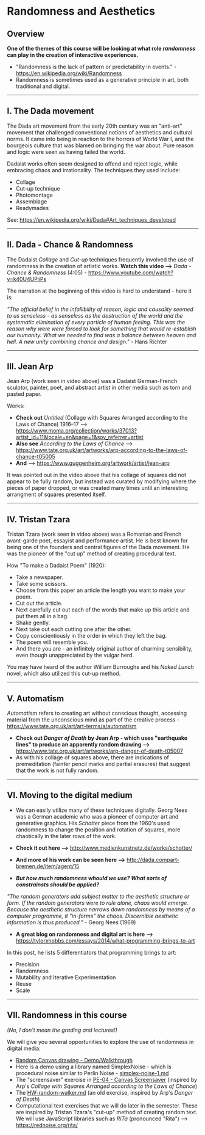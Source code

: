 # Randomness and Aesthetics

## Overview 

**One of the themes of this course will be looking at what role *randomness* can play in the creation of interactive experiences.**

- "Randomness is the lack of pattern or predictability in events." - https://en.wikipedia.org/wiki/Randomness
- Randomness is sometimes used as a generative principle in art, both traditional and digital.

<hr>

## I. The Dada movement

The Dada art movement from the early 20th century was an "anti-art" movement that challenged conventional notions of aesthetics and cultural norms. It came into being in reaction to the horrors of World War I, and the bourgeois culture that was blamed on bringing the war about.  Pure reason and logic were seen as having failed the world. 

Dadaist works often seem designed to offend and reject logic, while embracing chaos and irrationality. The techniques they used include:

- Collage
- Cut-up technique
- Photomontage
- Assemblage
- Readymades

See: https://en.wikipedia.org/wiki/Dada#Art_techniques_developed

<hr>

## II. Dada - Chance & Randomness

The Dadaist *Collage* and *Cut-up* techniques frequently involved the use of randomness in the creation of artistic works. **Watch this video -->**  *Dada - Chance & Randomness* (4:05) - https://www.youtube.com/watch?v=k40U4UPiiPs

The narration at the beginning of this video is hard to understand - here it is:

*"The official belief in the infallibility of reason, logic and causality seemed to us senseless - as senseless as the destruction of the world and the systematic elimination of every particle of human feeling. This was the reason why were were forced to look for something that would re-establish our humanity. What we needed to find was a balance between heaven and hell. A new unity combining chance and design."* - Hans Richter

<hr>

## III. Jean Arp

Jean Arp (work seen in video above) was a Dadaist German-French sculptor, painter, poet, and abstract artist in other media such as torn and pasted paper. 

Works:
- **Check out** *Untitled* (Collage with Squares Arranged according to the Laws of Chance)
1916–17 --> https://www.moma.org/collection/works/37013?artist_id=11&locale=en&page=1&sov_referrer=artist
- **Also see** *According to the Laws of Chance* --> https://www.tate.org.uk/art/artworks/arp-according-to-the-laws-of-chance-t05005
- **And** --> https://www.guggenheim.org/artwork/artist/jean-arp

It was pointed out in the video above that his collage of squares did not appear to be fully random, but instead was curated by modifying where the pieces of paper dropped, or was created many times until an interesting arrangment of squares presented itself. 

<hr>

## IV. Tristan Tzara

Tristan Tzara (work seen in video above) was a Romanian and French avant-garde poet, essayist and performance artist. He is best known for being one of the founders and central figures of the Dada movement. He was the pioneer of the "cut up" method of creating procedural text.

How "To make a Dadaist Poem" (1920):

- Take a newspaper.
- Take some scissors.
- Choose from this paper an article the length you want to make your poem.
- Cut out the article.
- Next carefully cut out each of the words that make up this article and put them all in a bag.
- Shake gently.
- Next take out each cutting one after the other.
- Copy conscientiously in the order in which they left the bag.
- The poem will resemble you.
- And there you are - an infinitely original author of charming sensibility, even though unappreciated by the vulgar herd.

You may have heard of the author William Burroughs and his *Naked Lunch* novel, which also utilized this cut-up method.

<hr>

## V. Automatism

*Automatism* refers to creating art without conscious thought, accessing material from the unconscious mind as part of the creative process - https://www.tate.org.uk/art/art-terms/a/automatism

- **Check out *Danger of Death* by Jean Arp - which uses "earthquake lines" to produce an apparently random drawing -->** https://www.tate.org.uk/art/artworks/arp-danger-of-death-t05007
- As with his collage of squares above, there are indications of premeditation (fainter pencil marks and partial erasures) that suggest that the work is not fully random.

<hr>

## VI. Moving to the digital medium

- We can easily utilize many of these techniques digitally. Georg Nees was a German academic who was a pioneer of computer art and generative graphics. His *Schotter* piece from the 1960's used randomness to change the position and rotation of squares, more chaotically in the later rows of the work. 

- **Check it out here -->** http://www.medienkunstnetz.de/works/schotter/

- **And more of his work can be seen here -->** http://dada.compart-bremen.de/item/agent/15

- ***But how much randomness whould we use? What sorts of constrainsts should be applied?***
 
*"The random generators add subject matter to the aesthetic structure or form. If the random generators were to rule alone, chaos would emerge. Because the aesthetic structure narrows down randomness by means of a computer programme, it "in-forms" the chaos. Discernible aesthetic information is thus produced."* -  Georg Nees (1969)

- **A great blog on randomness and digital art is here -->** https://tylerxhobbs.com/essays/2014/what-programming-brings-to-art

In this post, he lists 5 differentiators that programming brings to art:
  - Precision
  - Randomness
  - Mutability and Iterative Experimentation
  - Reuse
  - Scale
  
<hr>

## VII. Randomness in this course
*(No, I don't mean the grading and lectures!)*

We will give you several opportunities to explore the use of randomness in digital media:

- [Random Canvas drawing - Demo/Walkthrough](random-canvas-stuff.md)
- Here is a demo using a library named SimplexNoise - which is procedural noise similar to Perlin Noise - [simplex-noise-1.md](https://github.com/tonethar/IGME-330-Master/blob/master/notes/simplex-noise-1.md)
- The "screensaver" exercise in [PE-04 - Canvas Screensaver](../pe/pe-04.md) (inspired by Arp's *Collage with Squares Arranged according to the Laws of Chance*)
- The [HW-random-walker.md](https://github.com/tonethar/IGME-330-Master/blob/master/notes/HW-random-walker.md) (an old exercise, inspired by Arp's *Danger of Death*)
- Computational text exercises that we will do later in the semester. These are inspired by Tristan Tzara's "cut-up" method of creating random text.  We will use JavaScript libraries such as *RiTa* (pronounced "Rita") --> https://rednoise.org/rita/


